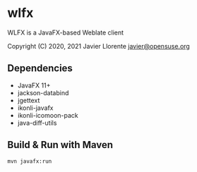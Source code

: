 # wlfx
WLFX is a JavaFX-based Weblate client

Copyright (C) 2020, 2021 Javier Llorente <javier@opensuse.org>


Dependencies
------------
* JavaFX 11+
* jackson-databind
* jgettext
* ikonli-javafx
* ikonli-icomoon-pack
* java-diff-utils

Build & Run with Maven
------------
`mvn javafx:run`
